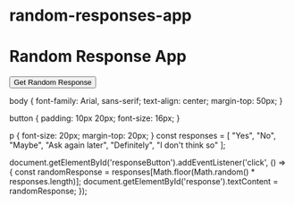 # random-responses-app
<!DOCTYPE html>
<html lang="en">
<head>
    <meta charset="UTF-8">
    <meta name="viewport" content="width=device-width, initial-scale=1.0">
    <title>Random Response App</title>
    <link rel="stylesheet" href="styles.css">
</head>
<body>
    <h1>Random Response App</h1>
    <button id="responseButton">Get Random Response</button>
    <p id="response"></p>
    <script src="script.js"></script>
</body>
</html>
body {
    font-family: Arial, sans-serif;
    text-align: center;
    margin-top: 50px;
}

button {
    padding: 10px 20px;
    font-size: 16px;
}

p {
    font-size: 20px;
    margin-top: 20px;
}
const responses = [
    "Yes",
    "No",
    "Maybe",
    "Ask again later",
    "Definitely",
    "I don't think so"
];

document.getElementById('responseButton').addEventListener('click', () => {
    const randomResponse = responses[Math.floor(Math.random() * responses.length)];
    document.getElementById('response').textContent = randomResponse;
});

